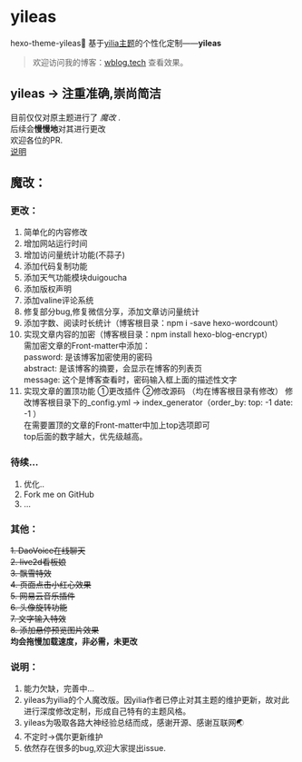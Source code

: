 # yileas
hexo-theme-yileas🎈
基于[yilia主题](https://github.com/litten/hexo-theme-yilia)的个性化定制——**yileas**  
> 欢迎访问我的博客：[wblog.tech](https://wblog.tech/) 查看效果。
## **yileas → 注重准确,崇尚简洁**  
目前仅仅对原主题进行了 _魔改_ .  
后续会**慢慢地**对其进行更改  
欢迎各位的PR.  
[说明](#说明)  

## 魔改：  

### 更改：
1. 简单化的内容修改
2. 增加网站运行时间
3. 增加访问量统计功能(不蒜子)
4. 添加代码复制功能
5. 添加天气功能模块duigoucha
6. 添加版权声明
7. 添加valine评论系统
8. 修复部分bug,修复微信分享，添加文章访问量统计
9. 添加字数、阅读时长统计（博客根目录：npm i -save hexo-wordcount）
10. 实现文章内容的加密（博客根目录：npm install hexo-blog-encrypt）   
需加密文章的Front-matter中添加：  
password: 是该博客加密使用的密码  
abstract: 是该博客的摘要，会显示在博客的列表页  
message: 这个是博客查看时，密码输入框上面的描述性文字  
11. 实现文章的置顶功能  ①更改插件 ②修改源码 （均在博客根目录有修改）
修改博客根目录下的_config.yml → index_generator（order_by: top: -1 date: -1 ）  
在需要置顶的文章的Front-matter中加上top选项即可  
top后面的数字越大，优先级越高。

### 待续...
1. 优化..
2. Fork me on GitHub
3. ...

### 其他：
~~1. DaoVoice在线聊天~~  
~~2. live2d看板娘~~  
~~3. 飘雪特效~~  
~~4. 页面点击小红心效果~~  
~~5. 网易云音乐插件~~  
~~6. 头像旋转功能~~   
~~7. 文字输入特效~~  
~~8. 添加悬停预览图片效果~~  
**均会拖慢加载速度，非必需，未更改**

### 说明：
1. 能力欠缺，完善中...
2. yileas为yilia的个人魔改版。因yilia作者已停止对其主题的维护更新，故对此进行深度修改定制，形成自己特有的主题风格。
3. yileas为吸取各路大神经验总结而成，感谢开源、感谢互联网🌏
4. 不定时→偶尔更新维护
5. 依然存在很多的bug,欢迎大家提出issue.